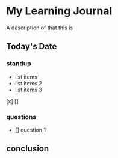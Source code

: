 # My Learning Journal

A description of that this is 


## Today's Date

### standup 


- list items
- list items 2 
- list items 3

[x]
[]


### questions 

- [] question 1 



## conclusion